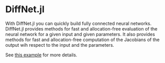 # DiffNet.jl
With DiffNet.jl you can quickly build fully connected neural networks. 
DiffNet.jl provides methods for fast and allocation-free evaluation of the neural network for a given input and given parameters. 
It also provides methods for fast and allocation-free computation of the Jacobians of the output wih respect to the input and the parameters. 

See [this example](../main/examples/net.jl) for more details.
